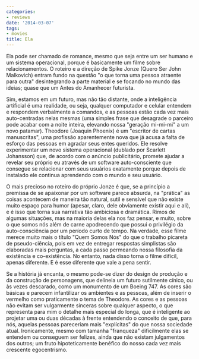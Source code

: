 ```yaml
---
categories:
- reviews
date: '2014-03-07'
tags:
- movies
title: Ela
---
```


Ela pode ser chamado de romance, mesmo que seja entre um ser humano e um sistema operacional, porque é basicamente um filme sobre relacionamentos. O roteiro e a direção de Spike Jonze (Quero Ser John Malkovich) entram fundo na questão "o que torna uma pessoa atraente para outra" desintegrando a parte material e se focando no mundo das ideias; quase que um Antes do Amanhecer futurista.

Sim, estamos em um futuro, mas não tão distante, onde a inteligência artificial é uma realidade, ou seja, qualquer computador e celular entendem e respondem verbalmente a comandos, e as pessoas estão cada vez mais auto-centradas nelas mesmas (uma simples frase que desagrade o parceiro pode acabar com a noite inteira, elevando nossa "geração mi-mi-mi" a um novo patamar). Theodore (Joaquin Phoenix) é um "escritor de cartas manuscritas", uma profissão aparentemente nova que já acusa a falta de esforço das pessoas em agradar seus entes queridos. Ele resolve experimentar um novo sistema operacional (dublado por Scarlett Johansson) que, de acordo com o anúncio publicitário, promete ajudar a revelar seu próprio eu através de um software auto-consciente que consegue se relacionar com seus usuários exatamente porque depois de instalado ele continua aprendendo com o mundo e seu usuário.

O mais precioso no roteiro do próprio Jonze é que, se a princípio a premissa de se apaixonar por um software parece absurda, na "prática" as coisas acontecem de maneira tão natural, sutil e sensível que não existe muito espaço para humor (apesar, claro, dele obviamente existir aqui e ali), e é isso que torna sua narrativa tão ambiciosa e dramática. Rimos de algumas situações, mas na maioria delas ela nos faz pensar, e muito, sobre o que somos nós além de carne apodrecendo que possui o privilégio da auto-consciência por um período curto de tempo. Na verdade, esse filme merece muito mais o título "Quem Somos Nós" do que o trabalho picareta de pseudo-ciência, pois em vez de entregar respostas simplistas são elaboradas mais perguntas, a cada passo permeando nossa filosofia da existência e co-existência. No entanto, nada disso torna o filme difícil, apenas diferente. E é esse diferente que vale a pena sentir.

Se a história já encanta, o mesmo pode-se dizer do design de produção e da construção de personagens, que delineia um futuro sutilmente cínico, ou às vezes descarado, como um monumento de um Boeing 747. As cores são básicas e parecem infantilizar os ambientes e as pessoas, além de inserir o vermelho como praticamente o tema de Theodore. As cores e as pessoas não evitam ser vulgarmente sinceras sobre qualquer aspecto, o que representa para mim o detalhe mais especial do longa, que é inteligente ao projetar uma ou duas décadas à frente entendendo o conceito de que, para nós, aquelas pessoas pareceriam mais "explícitas" do que nossa sociedade atual. Ironicamente, mesmo com tamanha "franqueza" dificilmente elas se entendem ou conseguem ser felizes, ainda que não existam julgamentos dos outros; um fruto hipoteticamente benéfico do nosso cada vez mais crescente egocentrismo.